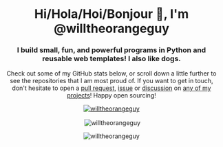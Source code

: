 <h1 align="center">Hi/Hola/Hoi/Bonjour 👋, I'm @willtheorangeguy</h1>
<h3 align="center">I build small, fun, and powerful programs in Python and reusable web templates! I also like dogs.</h3>

<p align="center">Check out some of my GitHub stats below, or scroll down a little further to see the repositories that I am most proud of. If you want to get in touch, don't hesitate to open a <a href="https://docs.github.com/en/pull-requests">pull request</a>, <a href="https://docs.github.com/en/issues">issue</a> or <a href="https://docs.github.com/en/discussions">discussion</a> on <a href="https://github.com/willtheorangeguy?tab=repositories">any of my projects</a>! Happy open sourcing!</p>

<p align="center"> <a href="https://github.com/ryo-ma/github-profile-trophy"><img src="https://github-profile-trophy.vercel.app/?username=willtheorangeguy&theme=darkhub&margin-w=10&no-bg=true" alt="willtheorangeguy"/></a></p>

<p align="center">&nbsp;<img align="center" src="https://github-readme-stats.vercel.app/api?username=willtheorangeguy&show_icons=true&locale=en&theme=dark" alt="willtheorangeguy" /></p>

<p align="center"><img align="center" src="https://github-readme-stats.vercel.app/api/top-langs?username=willtheorangeguy&show_icons=true&locale=en&theme=dark" alt="willtheorangeguy" /></p>
